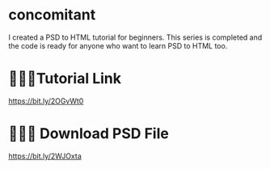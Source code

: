 # concomitant
I created a PSD to HTML tutorial for beginners. This series is completed and the code is ready for anyone who want to learn PSD to HTML too.  

🍕🍕🍁Tutorial Link
========================
https://bit.ly/2OGvWt0


🍕🍕🍁 Download PSD File
========================
https://bit.ly/2WJOxta

